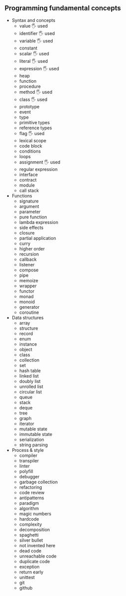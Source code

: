## Programming fundamental concepts

- Syntax and concepts
  - value 🖐️ used
  - identifier 🖐️ used
  - variable 🖐️ used
  - constant
  - scalar 🖐️ used
  - literal 🖐️ used
  - expression 🖐️ used
  - heap
  - function
  - procedure
  - method 🖐️ used
  - class 🖐️ used
  - prototype
  - event 
  - type
  - primitive types
  - reference types
  - flag 🖐️ used
  - lexical scope
  - code block
  - conditions
  - loops
  - assignment 🖐️ used
  - regular expression
  - interface
  - contract
  - module
  - call stack
- Functions
  - signature
  - argument
  - parameter
  - pure function
  - lambda expression
  - side effects
  - closure
  - partial application
  - curry
  - higher order
  - recursion
  - callback
  - listener
  - compose
  - pipe
  - memoize
  - wrapper
  - functor
  - monad
  - monoid
  - generator
  - coroutine
- Data structures
  - array
  - structure
  - record
  - enum
  - instance
  - object
  - class
  - collection
  - set
  - hash table
  - linked list
  - doubly list
  - unrolled list
  - circular list
  - queue
  - stack
  - deque
  - tree
  - graph
  - iterator
  - mutable state
  - immutable state
  - serialization
  - string parsing
- Process & style
  - compiler
  - transpiler
  - linter
  - polyfill
  - debugger
  - garbage collection
  - refactoring
  - code review
  - antipatterns
  - paradigm
  - algorithm
  - magic numbers
  - hardcode
  - complexity
  - decomposition
  - spaghetti
  - silver bullet
  - not invented here
  - dead code
  - unreachable code
  - duplicate code
  - exception
  - return early
  - unittest
  - git
  - github
